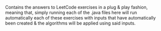 Contains the answers to LeetCode exercises in a plug & play fashion, meaning that, simply running each of the .java files here will run automatically each of these exercises with inputs that have automatically been created & the algorithms will be applied using said inputs.
